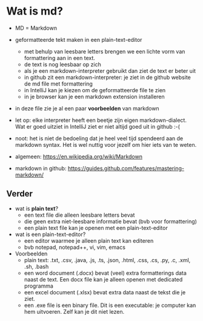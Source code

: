 # Wat is md? 
* MD = Markdown
* geformatteerde tekt maken in een plain-text-editor
  * met behulp van leesbare letters brengen we een lichte vorm van formattering aan in een text.
  * de text is nog leesbaar op zich 
  * als je een markdown-interpreter gebruikt dan ziet de text er beter uit
  * in github zit een markdown-interpreter: je ziet in de github website de md file met formattering
  * in IntelliJ kan je kiezen om de geformatteerde file te zien  
  * in je browser kan je een markdown extension installeren
* in deze file zie je al een paar **voorbeelden** van markdown  
* let op: elke interpreter heeft een beetje zijn eigen markdown-dialect. Wat er goed uitziet in IntelliJ ziet er niet altijd goed uit in github :-(  
  
* noot: het is niet de bedoeling dat je heel veel tijd spendeerd aan de markdown syntax. Het is wel nuttig voor jezelf om hier iets van te weten.  
* algemeen: https://en.wikipedia.org/wiki/Markdown
* markdown in github: https://guides.github.com/features/mastering-markdown/ 

## Verder
* wat is **plain text**? 
  * een text file die alleen leesbare letters bevat
  * die geen  extra niet-leesbare informatie bevat (bvb voor formattering)
  * een plain text file kan je openen met een plain-text-editor 
* wat is een plain-text-editor? 
  * een editor waarmee je alleen plain text kan editeren
  * bvb notepad, notepad++, vi, vim, emacs
* Voorbeelden   
  * plain text: .txt, .csv, .java, .js, .ts, .json, .html, .css, .cs, .py, .c, .xml, .sh, .bash 
  * een word document (.docx) bevat (veel) extra formatterings data naast de text. Een docx file kan je alleen openen met dedicated programma 
  * een excel document (.xlsx) bevat extra data naast de tekst die je ziet.
  * een .exe file is een binary file. Dit is een executable: je computer kan hem uitvoeren. Zelf kan je dit niet lezen.  
    

